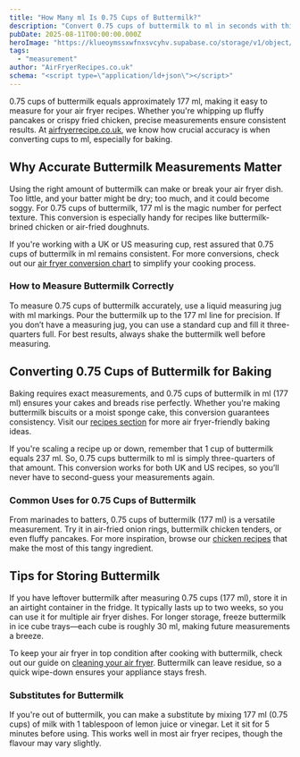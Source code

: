 ```yaml
---
title: "How Many ml Is 0.75 Cups of Buttermilk?"
description: "Convert 0.75 cups of buttermilk to ml in seconds with this simple guide for perfect air fryer recipes."
pubDate: 2025-08-11T00:00:00.000Z
heroImage: "https://klueoymssxwfnxsvcyhv.supabase.co/storage/v1/object/public/md/how-many-ml-is-0-75-cups-of-buttermilk-f01fd040.webp"
tags:
  - "measurement"
author: "AirFryerRecipes.co.uk"
schema: "<script type=\"application/ld+json\"></script>"
---
```


<p>0.75 cups of buttermilk equals approximately 177 ml, making it easy to measure for your air fryer recipes. Whether you're whipping up fluffy pancakes or crispy fried chicken, precise measurements ensure consistent results. At <a href=https://www.airfryerrecipe.co.uk/>airfryerrecipe.co.uk</a>, we know how crucial accuracy is when converting cups to ml, especially for baking.</p>

<h2>Why Accurate Buttermilk Measurements Matter</h2>  
<p>Using the right amount of buttermilk can make or break your air fryer dish. Too little, and your batter might be dry; too much, and it could become soggy. For 0.75 cups of buttermilk, 177 ml is the magic number for perfect texture. This conversion is especially handy for recipes like buttermilk-brined chicken or air-fried doughnuts.</p>  

<p>If you're working with a UK or US measuring cup, rest assured that 0.75 cups of buttermilk in ml remains consistent. For more conversions, check out our <a href=https://www.airfryerrecipe.co.uk/air-fryer-conversion-chart>air fryer conversion chart</a> to simplify your cooking process.</p>  

<h3>How to Measure Buttermilk Correctly</h3>  
<p>To measure 0.75 cups of buttermilk accurately, use a liquid measuring jug with ml markings. Pour the buttermilk up to the 177 ml line for precision. If you don’t have a measuring jug, you can use a standard cup and fill it three-quarters full. For best results, always shake the buttermilk well before measuring.</p>  

<h2>Converting 0.75 Cups of Buttermilk for Baking</h2>  
<p>Baking requires exact measurements, and 0.75 cups of buttermilk in ml (177 ml) ensures your cakes and breads rise perfectly. Whether you're making buttermilk biscuits or a moist sponge cake, this conversion guarantees consistency. Visit our <a href=https://www.airfryerrecipe.co.uk/recipes>recipes section</a> for more air fryer-friendly baking ideas.</p>  

<p>If you're scaling a recipe up or down, remember that 1 cup of buttermilk equals 237 ml. So, 0.75 cups buttermilk to ml is simply three-quarters of that amount. This conversion works for both UK and US recipes, so you’ll never have to second-guess your measurements again.</p>  

<h3>Common Uses for 0.75 Cups of Buttermilk</h3>  
<p>From marinades to batters, 0.75 cups of buttermilk (177 ml) is a versatile measurement. Try it in air-fried onion rings, buttermilk chicken tenders, or even fluffy pancakes. For more inspiration, browse our <a href=https://www.airfryerrecipe.co.uk/recipe-category/chicken>chicken recipes</a> that make the most of this tangy ingredient.</p>  

<h2>Tips for Storing Buttermilk</h2>  
<p>If you have leftover buttermilk after measuring 0.75 cups (177 ml), store it in an airtight container in the fridge. It typically lasts up to two weeks, so you can use it for multiple air fryer dishes. For longer storage, freeze buttermilk in ice cube trays—each cube is roughly 30 ml, making future measurements a breeze.</p>  

<p>To keep your air fryer in top condition after cooking with buttermilk, check out our guide on <a href=https://www.airfryerrecipe.co.uk/air-fryer-cleaner>cleaning your air fryer</a>. Buttermilk can leave residue, so a quick wipe-down ensures your appliance stays fresh.</p>  

<h3>Substitutes for Buttermilk</h3>  
<p>If you're out of buttermilk, you can make a substitute by mixing 177 ml (0.75 cups) of milk with 1 tablespoon of lemon juice or vinegar. Let it sit for 5 minutes before using. This works well in most air fryer recipes, though the flavour may vary slightly.</p>